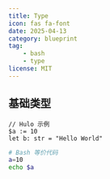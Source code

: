 ```yaml
---
title: Type
icon: fas fa-font
date: 2025-04-13
category: blueprint
tag:
    - bash
    - type
license: MIT
---
```


## 基础类型

```hulo
// Hulo 示例
$a := 10
let b: str = "Hello World"

```

```bash
# Bash 等价代码
a=10
echo $a
```
